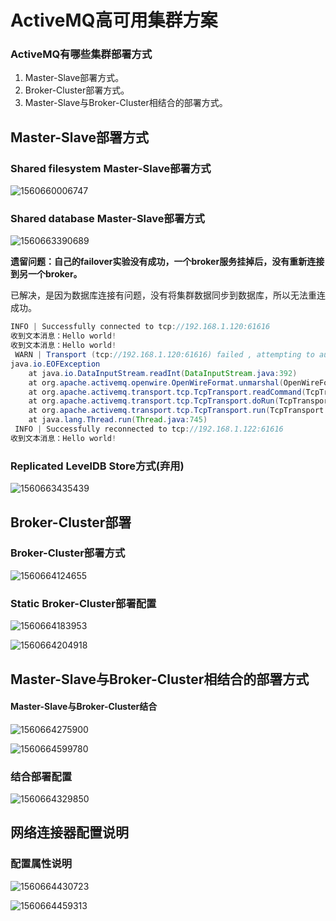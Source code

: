 # ActiveMQ高可用集群方案

### ActiveMQ有哪些集群部署方式

1. Master-Slave部署方式。
2. Broker-Cluster部署方式。
3. Master-Slave与Broker-Cluster相结合的部署方式。

## Master-Slave部署方式

### Shared filesystem Master-Slave部署方式

![1560660006747](C:\Users\zhu\AppData\Roaming\Typora\typora-user-images\1560660006747.png)

### Shared database Master-Slave部署方式

![1560663390689](C:\Users\zhu\AppData\Roaming\Typora\typora-user-images\1560663390689.png)

**遗留问题：自己的failover实验没有成功，一个broker服务挂掉后，没有重新连接到另一个broker。**

已解决，是因为数据库连接有问题，没有将集群数据同步到数据库，所以无法重连成功。

```java
INFO | Successfully connected to tcp://192.168.1.120:61616
收到文本消息：Hello world!
收到文本消息：Hello world!
 WARN | Transport (tcp://192.168.1.120:61616) failed , attempting to automatically reconnect: {}
java.io.EOFException
	at java.io.DataInputStream.readInt(DataInputStream.java:392)
	at org.apache.activemq.openwire.OpenWireFormat.unmarshal(OpenWireFormat.java:268)
	at org.apache.activemq.transport.tcp.TcpTransport.readCommand(TcpTransport.java:240)
	at org.apache.activemq.transport.tcp.TcpTransport.doRun(TcpTransport.java:232)
	at org.apache.activemq.transport.tcp.TcpTransport.run(TcpTransport.java:215)
	at java.lang.Thread.run(Thread.java:745)
 INFO | Successfully reconnected to tcp://192.168.1.122:61616
收到文本消息：Hello world!
```



### Replicated LevelDB Store方式(弃用)

![1560663435439](C:\Users\zhu\AppData\Roaming\Typora\typora-user-images\1560663435439.png)

## Broker-Cluster部署

### Broker-Cluster部署方式

![1560664124655](C:\Users\zhu\AppData\Roaming\Typora\typora-user-images\1560664124655.png)



### Static Broker-Cluster部署配置

![1560664183953](C:\Users\zhu\AppData\Roaming\Typora\typora-user-images\1560664183953.png)

![1560664204918](C:\Users\zhu\AppData\Roaming\Typora\typora-user-images\1560664204918.png)

## Master-Slave与Broker-Cluster相结合的部署方式

#### Master-Slave与Broker-Cluster结合

![1560664275900](C:\Users\zhu\AppData\Roaming\Typora\typora-user-images\1560664275900.png)

![1560664599780](C:\Users\zhu\AppData\Roaming\Typora\typora-user-images\1560664599780.png)

### 结合部署配置

![1560664329850](C:\Users\zhu\AppData\Roaming\Typora\typora-user-images\1560664329850.png)

## 网络连接器配置说明

### 配置属性说明

![1560664430723](C:\Users\zhu\AppData\Roaming\Typora\typora-user-images\1560664430723.png)

![1560664459313](C:\Users\zhu\AppData\Roaming\Typora\typora-user-images\1560664459313.png)











